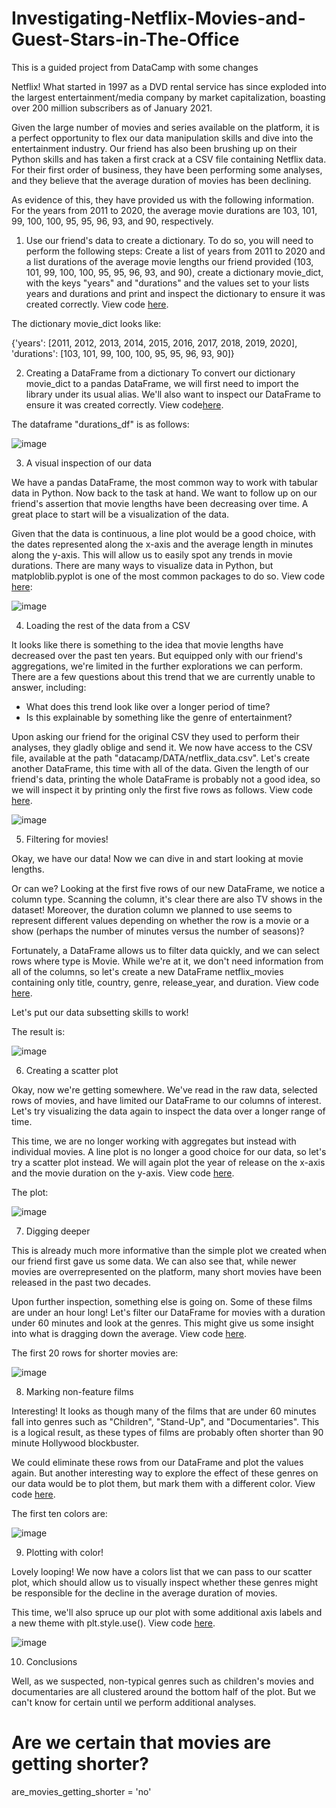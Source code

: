 # Investigating-Netflix-Movies-and-Guest-Stars-in-The-Office
This is a guided project from DataCamp with some changes

Netflix! What started in 1997 as a DVD rental service has since exploded into the largest entertainment/media company by market capitalization, boasting over 200 million subscribers as of January 2021.

Given the large number of movies and series available on the platform, it is a perfect opportunity to flex our data manipulation skills and dive into the entertainment industry. Our friend has also been brushing up on their Python skills and has taken a first crack at a CSV file containing Netflix data. For their first order of business, they have been performing some analyses, and they believe that the average duration of movies has been declining.

As evidence of this, they have provided us with the following information. For the years from 2011 to 2020, the average movie durations are 103, 101, 99, 100, 100, 95, 95, 96, 93, and 90, respectively.

1. Use our friend's data to create a dictionary. To do so, you will need to perform the following steps: Create a list of years from 2011 to 2020 and a list durations of the average movie lengths our friend provided (103, 101, 99, 100, 100, 95, 95, 96, 93, and 90), create a dictionary movie_dict, with the keys "years" and "durations" and the values set to your lists years and durations and print and inspect the dictionary to ensure it was created correctly. View code [here](coding/create_dict).

The dictionary movie_dict looks like:

{'years': [2011, 2012, 2013, 2014, 2015, 2016, 2017, 2018, 2019, 2020],
 'durations': [103, 101, 99, 100, 100, 95, 95, 96, 93, 90]}

2. Creating a DataFrame from a dictionary
To convert our dictionary movie_dict to a pandas DataFrame, we will first need to import the library under its usual alias. We'll also want to inspect our DataFrame to ensure it was created correctly. View code[here](coding/create_df).

The dataframe "durations_df"  is as follows:

![image](https://user-images.githubusercontent.com/53232113/170366165-66bbebff-fe09-48e7-8605-4108233a7b8a.png)

3. A visual inspection of our data

We  have a pandas DataFrame, the most common way to work with tabular data in Python. Now back to the task at hand. We want to follow up on our friend's assertion that movie lengths have been decreasing over time. A great place to start will be a visualization of the data.

Given that the data is continuous, a line plot would be a good choice, with the dates represented along the x-axis and the average length in minutes along the y-axis. This will allow us to easily spot any trends in movie durations. There are many ways to visualize data in Python, but matploblib.pyplot is one of the most common packages to do so. View code [here](coding/visual_inspection):

![image](https://user-images.githubusercontent.com/53232113/170365285-2e04f716-1148-410a-9de8-b970fce13c88.png)

4. Loading the rest of the data from a CSV

It looks like there is something to the idea that movie lengths have decreased over the past ten years.  But equipped only with our friend's aggregations, we're limited in the further explorations we can perform. There are a few questions about this trend that we are currently unable to answer, including:

  - What does this trend look like over a longer period of time?
  - Is this explainable by something like the genre of entertainment?


Upon asking our friend for the original CSV they used to perform their analyses, they gladly oblige and send it. We now have access to the CSV file, available at the path "datacamp/DATA/netflix_data.csv". Let's create another DataFrame, this time with all of the data. Given the length of our friend's data, printing the whole DataFrame is probably not a good idea, so we will inspect it by printing only the first five rows as follows.  View code [here](coding/load_csv).

 
![image](https://user-images.githubusercontent.com/53232113/170372373-43702ba6-a33c-48f2-a1cb-b0139e94578e.png)

5. Filtering for movies!

Okay, we have our data! Now we can dive in and start looking at movie lengths.

Or can we? Looking at the first five rows of our new DataFrame, we notice a column type. Scanning the column, it's clear there are also TV shows in the dataset! Moreover, the duration column we planned to use seems to represent different values depending on whether the row is a movie or a show (perhaps the number of minutes versus the number of seasons)?

Fortunately, a DataFrame allows us to filter data quickly, and we can select rows where type is Movie. While we're at it, we don't need information from all of the columns, so let's create a new DataFrame netflix_movies containing only title, country, genre, release_year, and duration. View code [here](coding/filter).

Let's put our data subsetting skills to work!

The result is:

![image](https://user-images.githubusercontent.com/53232113/170392974-4ac7cf7b-2c3f-4fa5-95e1-5f574778cbf9.png)

6. Creating a scatter plot

Okay, now we're getting somewhere. We've read in the raw data, selected rows of movies, and have limited our DataFrame to our columns of interest. Let's try visualizing the data again to inspect the data over a longer range of time.

This time, we are no longer working with aggregates but instead with individual movies. A line plot is no longer a good choice for our data, so let's try a scatter plot instead. We will again plot the year of release on the x-axis and the movie duration on the y-axis. View code [here](coding/scatter).

The plot:

![image](https://user-images.githubusercontent.com/53232113/170395324-42d17c86-979e-437e-bb9d-3979f10d08cf.png)

7. Digging deeper

This is already much more informative than the simple plot we created when our friend first gave us some data. We can also see that, while newer movies are overrepresented on the platform, many short movies have been released in the past two decades.

Upon further inspection, something else is going on. Some of these films are under an hour long! Let's filter our DataFrame for movies with a duration under 60 minutes and look at the genres. This might give us some insight into what is dragging down the average. View code [here](coding/less60).

The first 20 rows for shorter movies are:

![image](https://user-images.githubusercontent.com/53232113/170407252-159f6543-cf22-471a-8927-64a2008de4bb.png)

8. Marking non-feature films

Interesting! It looks as though many of the films that are under 60 minutes fall into genres such as "Children", "Stand-Up", and "Documentaries". This is a logical result, as these types of films are probably often shorter than 90 minute Hollywood blockbuster.

We could eliminate these rows from our DataFrame and plot the values again. But another interesting way to explore the effect of these genres on our data would be to plot them, but mark them with a different color. View code [here](coding/color).

The first ten colors are:

![image](https://user-images.githubusercontent.com/53232113/170414003-e060c4cc-44df-4072-b463-69b07ed5e692.png)

9. Plotting with color!

Lovely looping! We now have a colors list that we can pass to our scatter plot, which should allow us to visually inspect whether these genres might be responsible for the decline in the average duration of movies.

This time, we'll also spruce up our plot with some additional axis labels and a new theme with plt.style.use(). View code [here](coding/plot2).

![image](https://user-images.githubusercontent.com/53232113/170414402-f1c4d577-34ea-4d91-8e71-11f7e7b8de07.png)

10. Conclusions

Well, as we suspected, non-typical genres such as children's movies and documentaries are all clustered around the bottom half of the plot. But we can't know for certain until we perform additional analyses.
# Are we certain that movies are getting shorter?
are_movies_getting_shorter = 'no'
